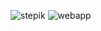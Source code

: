 ![stepik](https://github.com/akinakich/Certificates/assets/101473120/a85255ed-9fe0-47a3-8df6-308aaa1acd57)
![webapp](https://github.com/akinakich/Certificates/assets/101473120/384e313d-ff4e-4136-a71f-2a75c1a80d14)
